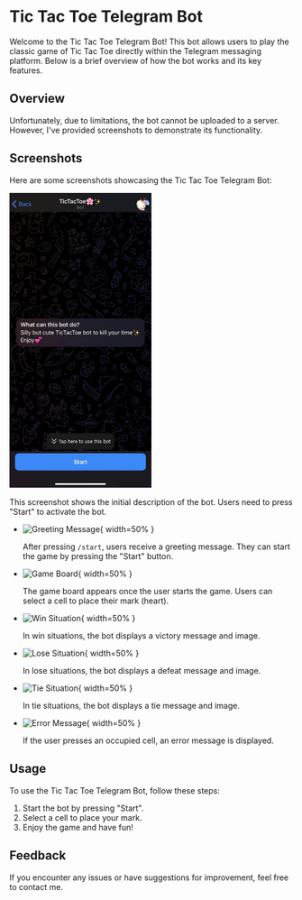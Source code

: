 # Tic Tac Toe Telegram Bot

Welcome to the Tic Tac Toe Telegram Bot! This bot allows users to play the classic game of Tic Tac Toe directly within the Telegram messaging platform. Below is a brief overview of how the bot works and its key features.

## Overview

Unfortunately, due to limitations, the bot cannot be uploaded to a server. However, I've provided screenshots to demonstrate its functionality.

## Screenshots

Here are some screenshots showcasing the Tic Tac Toe Telegram Bot:

<img src="Screen/scr1.jpg" alt="Description" width="50%">

  This screenshot shows the initial description of the bot. Users need to press "Start" to activate the bot.

- ![Greeting Message](screenshots/scr2.jpg){ width=50% }

  After pressing `/start`, users receive a greeting message. They can start the game by pressing the "Start" button.

- ![Game Board](screenshots/scr3.jpg){ width=50% }

  The game board appears once the user starts the game. Users can select a cell to place their mark (heart).

- ![Win Situation](screenshots/scr4.jpg){ width=50% }

  In win situations, the bot displays a victory message and image.

- ![Lose Situation](screenshots/scr5.jpg){ width=50% }

  In lose situations, the bot displays a defeat message and image.

- ![Tie Situation](screenshots/scr6.jpg){ width=50% }

  In tie situations, the bot displays a tie message and image.

- ![Error Message](screenshots/scr7.jpg){ width=50% }

  If the user presses an occupied cell, an error message is displayed.

## Usage

To use the Tic Tac Toe Telegram Bot, follow these steps:

1. Start the bot by pressing "Start".
2. Select a cell to place your mark.
3. Enjoy the game and have fun!

## Feedback

If you encounter any issues or have suggestions for improvement, feel free to contact me.

